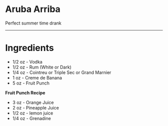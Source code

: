 # Aruba Arriba

Perfect summer time drank

----

# Ingredients

* 1/2 oz - Vodka
* 1/2 oz - Rum (White or Dark)
* 1/4 oz - Cointreu or Triple Sec or Grand Marnier
* 1 oz - Creme de Banana
* 5 oz - Fruit Punch

__Fruit Punch Recipe__
* 3 oz - Orange Juice
* 2 oz - Pineapple Juice
* 1/2 oz - lemon juice
* 1/4 oz - Grenadine
